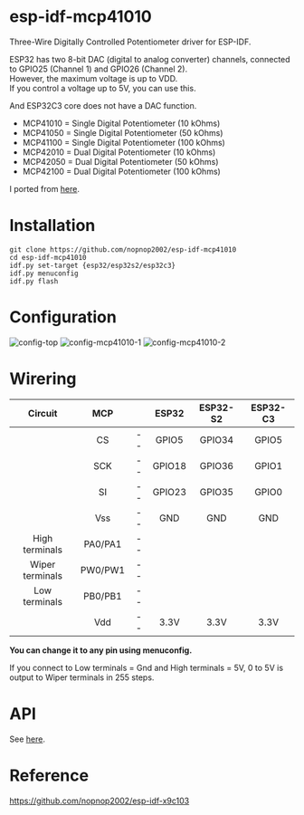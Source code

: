 # esp-idf-mcp41010
Three-Wire Digitally Controlled Potentiometer driver for ESP-IDF.   

ESP32 has two 8-bit DAC (digital to analog converter) channels, connected to GPIO25 (Channel 1) and GPIO26 (Channel 2).   
However, the maximum voltage is up to VDD.   
If you control a voltage up to 5V, you can use this.   

And ESP32C3 core does not have a DAC function.   

- MCP41010 = Single Digital Potentiometer (10 kOhms)   
- MCP41050 = Single Digital Potentiometer (50 kOhms)   
- MCP41100 = Single Digital Potentiometer (100 kOhms)   
- MCP42010 = Dual Digital Potentiometer (10 kOhms)   
- MCP42050 = Dual Digital Potentiometer (50 kOhms)   
- MCP42100 = Dual Digital Potentiometer (100 kOhms)   

I ported from [here](https://github.com/sleemanj/MCP41_Simple).   

# Installation

```Shell
git clone https://github.com/nopnop2002/esp-idf-mcp41010
cd esp-idf-mcp41010
idf.py set-target {esp32/esp32s2/esp32c3}
idf.py menuconfig
idf.py flash
```


# Configuration   

![config-top](https://user-images.githubusercontent.com/6020549/162594830-9db662c0-27e8-4335-95bd-0a5836e913b3.jpg)
![config-mcp41010-1](https://user-images.githubusercontent.com/6020549/162594833-d3f2a8db-cf0c-40f1-be8b-eadece28e402.jpg)
![config-mcp41010-2](https://user-images.githubusercontent.com/6020549/162594835-f059f585-567d-410a-9339-5a962c6d7f8d.jpg)


# Wirering

|Circuit|MCP||ESP32|ESP32-S2|ESP32-C3|
|:-:|:-:|:-:|:-:|:-:|:-:|
||CS|--|GPIO5|GPIO34|GPIO5|
||SCK|--|GPIO18|GPIO36|GPIO1|
||SI|--|GPIO23|GPIO35|GPIO0|
||Vss|--|GND|GND|GND|
|High terminals|PA0/PA1|--||||
|Wiper terminals|PW0/PW1|--||||
|Low terminals|PB0/PB1|--||||
||Vdd|--|3.3V|3.3V|3.3V|

__You can change it to any pin using menuconfig.__   

If you connect to Low terminals = Gnd and High terminals = 5V, 0 to 5V is output to Wiper terminals in 255 steps.   


# API
See [here](https://github.com/sleemanj/MCP41_Simple).


# Reference
https://github.com/nopnop2002/esp-idf-x9c103

